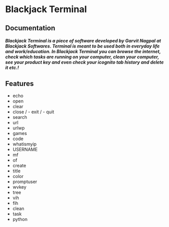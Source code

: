 # Blackjack Terminal
## Documentation


##### Blackjack Terminal is a piece of software developed by Garvit Nagpal at Blackjack Softwares. Terminal is meant to be used both in everyday life and work/education. In Blackjack Terminal you can browse the internet, check which tasks are running on your computer, clean your computer, see your product key and even check your icognito tab history and delete it etc.!    
## Features


- echo
- open
- clear
- close / - exit / - quit
- search
- url
- urlwp
- games
- code
- whatismyip
- USERNAME
- mf
- of
- create
- title
- color
- promptuser
- wvkey
- tree
- vih
- fih
- clean
- task
- python

